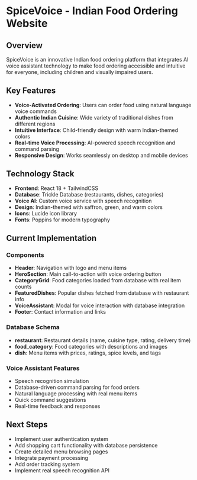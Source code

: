# SpiceVoice - Indian Food Ordering Website

## Overview
SpiceVoice is an innovative Indian food ordering platform that integrates AI voice assistant technology to make food ordering accessible and intuitive for everyone, including children and visually impaired users.

## Key Features
- **Voice-Activated Ordering**: Users can order food using natural language voice commands
- **Authentic Indian Cuisine**: Wide variety of traditional dishes from different regions
- **Intuitive Interface**: Child-friendly design with warm Indian-themed colors
- **Real-time Voice Processing**: AI-powered speech recognition and command parsing
- **Responsive Design**: Works seamlessly on desktop and mobile devices

## Technology Stack
- **Frontend**: React 18 + TailwindCSS
- **Database**: Trickle Database (restaurants, dishes, categories)
- **Voice AI**: Custom voice service with speech recognition
- **Design**: Indian-themed with saffron, green, and warm colors
- **Icons**: Lucide icon library
- **Fonts**: Poppins for modern typography

## Current Implementation
### Components
- **Header**: Navigation with logo and menu items
- **HeroSection**: Main call-to-action with voice ordering button
- **CategoryGrid**: Food categories loaded from database with real item counts
- **FeaturedDishes**: Popular dishes fetched from database with restaurant info
- **VoiceAssistant**: Modal for voice interaction with database integration
- **Footer**: Contact information and links

### Database Schema
- **restaurant**: Restaurant details (name, cuisine type, rating, delivery time)
- **food_category**: Food categories with descriptions and images
- **dish**: Menu items with prices, ratings, spice levels, and tags

### Voice Assistant Features
- Speech recognition simulation
- Database-driven command parsing for food orders
- Natural language processing with real menu items
- Quick command suggestions
- Real-time feedback and responses

## Next Steps
- Implement user authentication system
- Add shopping cart functionality with database persistence
- Create detailed menu browsing pages
- Integrate payment processing
- Add order tracking system
- Implement real speech recognition API
